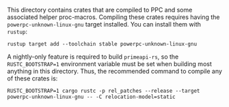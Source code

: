 This directory contains crates that are compiled to PPC and some associated helper proc-macros. Compiling these crates requires having  the `powerpc-unknown-linux-gnu` target installed. You can install them with `rustup`:

```
rustup target add --toolchain stable powerpc-unknown-linux-gnu
```

A nightly-only feature is required to build `primeapi-rs`, so the `RUSTC_BOOTSTRAP=1` environment variable must be set when building most anything in this directory. Thus, the recommended command to compile any of these crates is:

```
RUSTC_BOOTSTRAP=1 cargo rustc -p rel_patches --release --target powerpc-unknown-linux-gnu -- -C relocation-model=static
```
